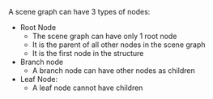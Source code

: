 A scene graph can have 3 types of nodes:
- Root Node
	- The scene graph can have only 1 root node
	- It is the parent of all other nodes in the scene graph
	- It is the first node in the structure
- Branch node
	- A branch node can have other nodes as children
- Leaf Node:
	- A leaf node cannot have children